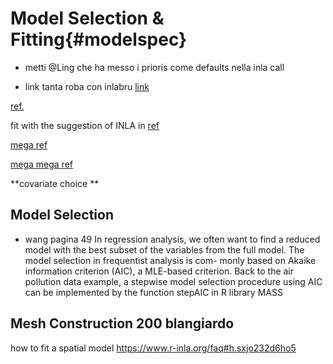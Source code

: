 # Model Selection & Fitting{#modelspec}






- metti @Ling che ha messo i prioris come defaults nella inla call


- link tanta roba con inlabru [link](https://www.muscardinus.be/2018/07/inlabru-bru/)


[ref.](https://inbo.github.io/tutorials/tutorials/r_inla/spatial.pdf)



fit with the suggestion of INLA in [ref](https://www.r-inla.org/faq#h.sxjo232d6ho5)














[mega ref](https://inlabru-org.github.io/inlabru/)

[mega mega ref](https://besjournals.onlinelibrary.wiley.com/doi/full/10.1111/2041-210X.13168)












**covariate choice **
## Model Selection

- wang pagina 49
In regression analysis, we often want to find a reduced model with the best subset of
the variables from the full model. The model selection in frequentist analysis is com-
monly based on Akaike information criterion (AIC), a MLE-based criterion. Back to
the air pollution data example, a stepwise model selection procedure using AIC can
be implemented by the function stepAIC in R library MASS




## Mesh Construction 200 blangiardo



how to fit a spatial model
https://www.r-inla.org/faq#h.sxjo232d6ho5


